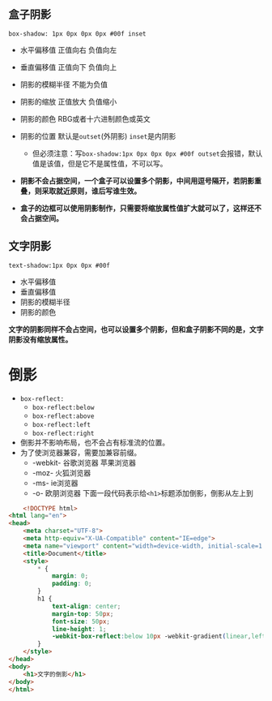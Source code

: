 ## 盒子阴影
`box-shadow: 1px 0px 0px 0px #00f inset`
- 水平偏移值  正值向右  负值向左
- 垂直偏移值  正值向下  负值向上
- 阴影的模糊半径  不能为负值
- 阴影的缩放  正值放大  负值缩小
- 阴影的颜色  RBG或者十六进制颜色或英文
- 阴影的位置  默认是`outset`(外阴影) `inset`是内阴影
	- 但必须注意：写`box-shadow:1px 0px 0px 0px #00f outset`会报错，默认值是该值，但是它不是属性值，不可以写。

- **阴影不会占据空间，一个盒子可以设置多个阴影，中间用逗号隔开，若阴影重叠，则采取就近原则，谁后写谁生效。**
- **盒子的边框可以使用阴影制作，只需要将缩放属性值扩大就可以了，这样还不会占据空间。**

## 文字阴影
`text-shadow:1px 0px 0px #00f`
- 水平偏移值
- 垂直偏移值
- 阴影的模糊半径
- 阴影的颜色

**文字的阴影同样不会占空间，也可以设置多个阴影，但和盒子阴影不同的是，文字阴影没有缩放属性。**


# 倒影
- `box-reflect:`
	- `box-reflect:below`
	- `box-reflect:above`
	- `box-reflect:left`
	- `box-reflect:right`
- 倒影并不影响布局，也不会占有标准流的位置。
- 为了使浏览器兼容，需要加兼容前缀。
	-  -webkit-  谷歌浏览器 苹果浏览器
	- -moz-   火狐浏览器
	- -ms-  ie浏览器
	- -o-   欧朋浏览器
下面一段代码表示给`<h1>`标题添加倒影，倒影从左上到
```html
	<!DOCTYPE html>
<html lang="en">
<head>
    <meta charset="UTF-8">
    <meta http-equiv="X-UA-Compatible" content="IE=edge">
    <meta name="viewport" content="width=device-width, initial-scale=1.0">
    <title>Document</title>
    <style>
        * {
            margin: 0;
            padding: 0;
        }
        h1 {
            text-align: center;
            margin-top: 50px;
            font-size: 50px;
            line-height: 1;
            -webkit-box-reflect:below 10px -webkit-gradient(linear,left top,left bottom,from(transparent),to(rgba(0,0,255,0.5)));
        }
    </style>
</head>
<body>
    <h1>文字的倒影</h1>
</body>
</html>
```
